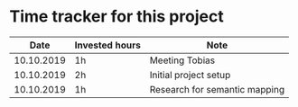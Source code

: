 # Time tracker for this project

|  Date       | Invested hours  | Note |
|---          |---              | ---  |
| 10.10.2019  |  1h             | Meeting Tobias |
| 10.10.2019  |  2h             | Initial project setup |
| 10.10.2019  |  1h             | Research for semantic mapping  |